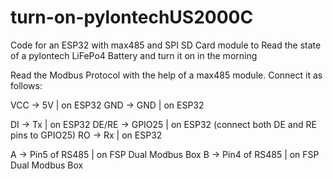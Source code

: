 # turn-on-pylontechUS2000C
Code for an ESP32 with max485 and SPI SD Card module to Read the state of a pylontech LiFePo4 Battery and turn it on in the morning


Read the Modbus Protocol with the help of a max485 module. Connect it as follows:

VCC -> 5V | on ESP32
GND -> GND | on ESP32

DI -> Tx | on ESP32
DE/RE -> GPIO25 | on ESP32 (connect both DE and RE pins to GPIO25)
RO -> Rx | on ESP32

A -> Pin5 of RS485 | on FSP Dual Modbus Box
B -> Pin4 of RS485 | on FSP Dual Modbus Box
